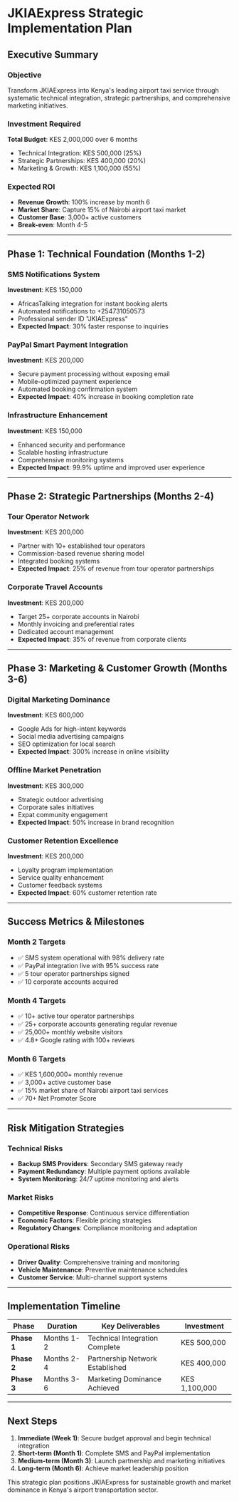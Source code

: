 # JKIAExpress Strategic Implementation Plan
## Executive Summary

### **Objective**
Transform JKIAExpress into Kenya's leading airport taxi service through systematic technical integration, strategic partnerships, and comprehensive marketing initiatives.

### **Investment Required**
**Total Budget**: KES 2,000,000 over 6 months
- Technical Integration: KES 500,000 (25%)
- Strategic Partnerships: KES 400,000 (20%)
- Marketing & Growth: KES 1,100,000 (55%)

### **Expected ROI**
- **Revenue Growth**: 100% increase by month 6
- **Market Share**: Capture 15% of Nairobi airport taxi market
- **Customer Base**: 3,000+ active customers
- **Break-even**: Month 4-5

---

## **Phase 1: Technical Foundation (Months 1-2)**

### **SMS Notifications System**
**Investment**: KES 150,000
- AfricasTalking integration for instant booking alerts
- Automated notifications to +254731050573
- Professional sender ID "JKIAExpress"
- **Expected Impact**: 30% faster response to inquiries

### **PayPal Smart Payment Integration**
**Investment**: KES 200,000
- Secure payment processing without exposing email
- Mobile-optimized payment experience
- Automated booking confirmation system
- **Expected Impact**: 40% increase in booking completion rate

### **Infrastructure Enhancement**
**Investment**: KES 150,000
- Enhanced security and performance
- Scalable hosting infrastructure
- Comprehensive monitoring systems
- **Expected Impact**: 99.9% uptime and improved user experience

---

## **Phase 2: Strategic Partnerships (Months 2-4)**

### **Tour Operator Network**
**Investment**: KES 200,000
- Partner with 10+ established tour operators
- Commission-based revenue sharing model
- Integrated booking systems
- **Expected Impact**: 25% of revenue from tour operator partnerships

### **Corporate Travel Accounts**
**Investment**: KES 200,000
- Target 25+ corporate accounts in Nairobi
- Monthly invoicing and preferential rates
- Dedicated account management
- **Expected Impact**: 35% of revenue from corporate clients

---

## **Phase 3: Marketing & Customer Growth (Months 3-6)**

### **Digital Marketing Dominance**
**Investment**: KES 600,000
- Google Ads for high-intent keywords
- Social media advertising campaigns
- SEO optimization for local search
- **Expected Impact**: 300% increase in online visibility

### **Offline Market Penetration**
**Investment**: KES 300,000
- Strategic outdoor advertising
- Corporate sales initiatives
- Expat community engagement
- **Expected Impact**: 50% increase in brand recognition

### **Customer Retention Excellence**
**Investment**: KES 200,000
- Loyalty program implementation
- Service quality enhancement
- Customer feedback systems
- **Expected Impact**: 60% customer retention rate

---

## **Success Metrics & Milestones**

### **Month 2 Targets**
- ✅ SMS system operational with 98% delivery rate
- ✅ PayPal integration live with 95% success rate
- ✅ 5 tour operator partnerships signed
- ✅ 10 corporate accounts acquired

### **Month 4 Targets**
- ✅ 10+ active tour operator partnerships
- ✅ 25+ corporate accounts generating regular revenue
- ✅ 25,000+ monthly website visitors
- ✅ 4.8+ Google rating with 100+ reviews

### **Month 6 Targets**
- ✅ KES 1,600,000+ monthly revenue
- ✅ 3,000+ active customer base
- ✅ 15% market share of Nairobi airport taxi services
- ✅ 70+ Net Promoter Score

---

## **Risk Mitigation Strategies**

### **Technical Risks**
- **Backup SMS Providers**: Secondary SMS gateway ready
- **Payment Redundancy**: Multiple payment options available
- **System Monitoring**: 24/7 uptime monitoring and alerts

### **Market Risks**
- **Competitive Response**: Continuous service differentiation
- **Economic Factors**: Flexible pricing strategies
- **Regulatory Changes**: Compliance monitoring and adaptation

### **Operational Risks**
- **Driver Quality**: Comprehensive training and monitoring
- **Vehicle Maintenance**: Preventive maintenance schedules
- **Customer Service**: Multi-channel support systems

---

## **Implementation Timeline**

| Phase | Duration | Key Deliverables | Investment |
|-------|----------|------------------|------------|
| **Phase 1** | Months 1-2 | Technical Integration Complete | KES 500,000 |
| **Phase 2** | Months 2-4 | Partnership Network Established | KES 400,000 |
| **Phase 3** | Months 3-6 | Marketing Dominance Achieved | KES 1,100,000 |

---

## **Next Steps**

1. **Immediate (Week 1)**: Secure budget approval and begin technical integration
2. **Short-term (Month 1)**: Complete SMS and PayPal implementation
3. **Medium-term (Month 3)**: Launch partnership and marketing initiatives
4. **Long-term (Month 6)**: Achieve market leadership position

This strategic plan positions JKIAExpress for sustainable growth and market dominance in Kenya's airport transportation sector.